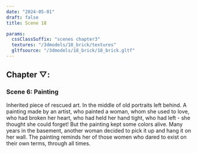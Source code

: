 ```yaml
---
date: "2024-05-01"
draft: false
title: Scene 18

params:
  cssClassSuffix: "scenes chapter3"
  textures: "/3dmodels/18_brick/textures"
  gltfsource: "/3dmodels/18_brick/18_brick.gltf"
---
```

<h2 class="green">Chapter &#9661;:</h2>
<h3 class="green">Scene 6: Painting</h3>
<canvas id="c"></canvas>
<p>Inherited piece of rescued art. In the middle of old portraits left behind. A painting made by an artist, who painted a woman, whom she used to love, who had broken her heart, who had held her hand tight, who had left - she thought she could forget! But the painting kept some colors alive. Many years in the basement, another woman decided to pick it up and hang it on her wall. The painting reminds her of those women who dared to exist on their own terms, through all times.</p>
